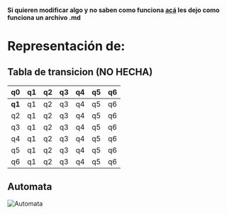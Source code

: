 #### Si quieren modificar algo y no saben como funciona [acá](https://guides.github.com/features/mastering-markdown/) les dejo como funciona un archivo .md
# Representación de:
## Tabla de transicion (NO HECHA) 
| q0 | q1 | q2 | q3 | q4 | q5 | q6 |  
| :---: | :---: | :---: | :---: | :---: | :---: | :---: | 
| **q1** | q1 | q2 | q3 | q4 | q5 | q6 |
| q2 | q1 | q2 | q3 | q4 | q5 | q6 |
| q3 | q1 | q2 | q3 | q4 | q5 | q6 |
| q4 | q1 | q2 | q3 | q4 | q5 | q6 |
| q5 | q1 | q2 | q3 | q4 | q5 | q6 |
| q6 | q1 | q2 | q3 | q4 | q5 | q6 |

## Automata 
![Automata](https://github.com/Caruso-Martin/2020_K2002_Grupo_6/blob/master/TP_1%20-%20Automata%20y%20Tabla%20de%20transici%C3%B3n/Automata%20TP1.jpg)
